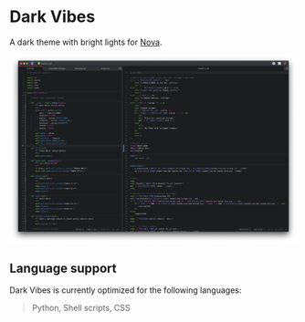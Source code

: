 # Dark Vibes

A dark theme with bright lights for [Nova](https://panic.com/nova).

![Dark Vibes](https://github.com/magnolialogic/nova-DarkVibes/raw/master/Images/extension/DarkVibes.png)

## Language support

Dark Vibes is currently optimized for the following languages:

> Python, Shell scripts, CSS
